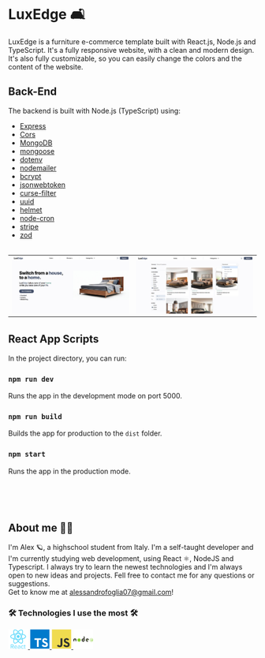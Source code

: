 # LuxEdge 🛋️

LuxEdge is a furniture e-commerce template built with React.js, Node.js and TypeScript. It's a fully responsive website, with a clean and modern design. It's also fully customizable, so you can easily change the colors and the content of the website.

## Back-End

The backend is built with Node.js (TypeScript) using:

-   [Express](https://expressjs.com/)
-   [Cors](https://www.npmjs.com/package/cors)
-   [MongoDB](https://www.mongodb.com/)
-   [mongoose](https://mongoosejs.com/)
-   [dotenv](https://www.npmjs.com/package/dotenv)
-   [nodemailer](https://nodemailer.com/about/)
-   [bcrypt](https://www.npmjs.com/package/bcrypt)
-   [jsonwebtoken](https://www.npmjs.com/package/jsonwebtoken)
-   [curse-filter](https://www.npmjs.com/package/curse-filter)
-   [uuid](https://www.npmjs.com/package/uuid)
-   [helmet](https://www.npmjs.com/package/helmet)
-   [node-cron](https://www.npmjs.com/package/node-cron)
-   [stripe](https://stripe.com/docs/api)
-   [zod](https://zod.dev/)

<table style="width: 100%; border: none; margin: 2rem 0" cellspacing="0" cellpadding="0" border="0">
    <tr>
        <td style="width: 50%; border: none!important;" valign="center">
            <img src='./.github/screenshots/screenshot1.png' width='100%'/>
        </td>
        <td style="width: 50%; border: none!important;" valign="center">
            <img src='./.github/screenshots/screenshot2.png' width='100%' />
        </td>
    </tr>
<table>

## React App Scripts

In the project directory, you can run:

### `npm run dev`

Runs the app in the development mode on port 5000.

### `npm run build`

Builds the app for production to the `dist` folder.

### `npm start`

Runs the app in the production mode.

<br/><br/><br/>

## About me 🧙‍♂️

I'm Alex 🪐, a highschool student from Italy. I'm a self-taught developer and I'm currently studying web development, using React ⚛️, NodeJS and Typescript.
I always try to learn the newest technologies and I'm always open to new ideas and projects. Fell free to contact me for any questions or suggestions.<br /> Get to know me at alessandrofoglia07@gmail.com!

### 🛠️ Technologies I use the most 🛠️

<a href="https://reactjs.org/" target="_blank" rel="noreferrer"> <img src="https://raw.githubusercontent.com/devicons/devicon/master/icons/react/react-original-wordmark.svg" alt="react" width="40" height="40"/> </a><a href="https://www.typescriptlang.org/" target="_blank" rel="noreferrer"> <img src="https://raw.githubusercontent.com/devicons/devicon/master/icons/typescript/typescript-original.svg" alt="typescript" width="40" height="40"/> </a><a href="https://developer.mozilla.org/en-US/docs/Web/JavaScript" target="_blank" rel="noreferrer"> <img src="https://raw.githubusercontent.com/devicons/devicon/master/icons/javascript/javascript-original.svg" alt="javascript" width="40" height="40"/> </a><a href="https://nodejs.org" target="_blank" rel="noreferrer"> <img src="https://raw.githubusercontent.com/devicons/devicon/master/icons/nodejs/nodejs-original-wordmark.svg" alt="nodejs" width="40" height="40"/> </a>
